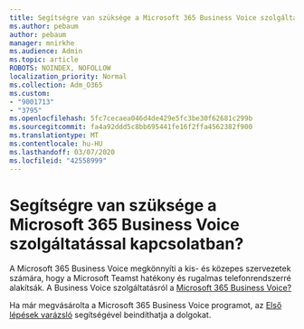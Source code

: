 ```yaml
---
title: Segítségre van szüksége a Microsoft 365 Business Voice szolgáltatással kapcsolatban?
ms.author: pebaum
author: pebaum
manager: mnirkhe
ms.audience: Admin
ms.topic: article
ROBOTS: NOINDEX, NOFOLLOW
localization_priority: Normal
ms.collection: Adm_O365
ms.custom:
- "9001713"
- "3795"
ms.openlocfilehash: 5fc7cecaea046d4de429e5fc3be30f62681c299b
ms.sourcegitcommit: fa4a92ddd5c8bb695441fe16f2ffa4562382f900
ms.translationtype: MT
ms.contentlocale: hu-HU
ms.lasthandoff: 03/07/2020
ms.locfileid: "42558999"
---
```

# <a name="need-help-with-microsoft-365-business-voice"></a>Segítségre van szüksége a Microsoft 365 Business Voice szolgáltatással kapcsolatban?

A Microsoft 365 Business Voice megkönnyíti a kis- és közepes szervezetek számára, hogy a Microsoft Teamst hatékony és rugalmas telefonrendszerré alakítsák. A Business Voice szolgáltatásról a [Microsoft 365 Business Voice?](https://docs.microsoft.com/microsoftteams/business-voice/whats-business-voice)

Ha már megvásárolta a Microsoft 365 Business Voice programot, az [Első lépések varázsló](https://docs.microsoft.com/en-us/microsoftteams/business-voice/use-getting-started-wizard) segítségével beindíthatja a dolgokat. 
